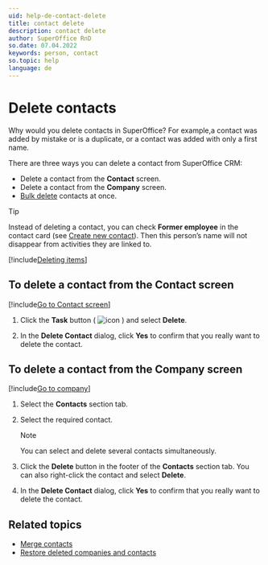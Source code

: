 ```yaml
---
uid: help-de-contact-delete
title: contact delete
description: contact delete
author: SuperOffice RnD
so.date: 07.04.2022
keywords: person, contact
so.topic: help
language: de
---
```


# Delete contacts

Why would you delete contacts in SuperOffice? For example,a contact was added by mistake or is a duplicate, or a contact was added with only a first name.

There are three ways you can delete a contact from SuperOffice CRM:

* Delete a contact from the **Contact** screen.
* Delete a contact from the **Company** screen.
* [Bulk delete][3] contacts at once.

> [!TIP]
> Instead of deleting a contact, you can check **Former employee** in the contact card (see [Create new contact][6]). Then this person’s name will not disappear from activities they are linked to.

[!include[Deleting items](../../learn/includes/tip-deletion.md)]

## To delete a contact from the Contact screen

[!include[Go to Contact screen](../../learn/includes/goto-contact.md)]

1. Click the **Task** button ( ![icon][img1] ) and select **Delete**.

1. In the **Delete Contact** dialog, click **Yes** to confirm that you really want to delete the contact.

## To delete a contact from the Company screen

[!include[Go to company](../../learn/includes/goto-company.md)]

1. Select the **Contacts** section tab.

1. Select the required contact.

    > [!NOTE]
    > You can select and delete several contacts simultaneously.

1. Click the **Delete** button in the footer of the **Contacts** section tab. You can also right-click the contact and select **Delete**.

1. In the **Delete Contact** dialog, click **Yes** to confirm that you really want to delete the contact.

## Related topics

* [Merge contacts][2]
* [Restore deleted companies and contacts][5]

<!-- Referenced links -->
[2]: merge-contacts.md
[3]: ../../learn/getting-started/bulk-update.md
[5]: ../../learn/getting-started/restore-deleted-companies-and-contacts.md
[6]: create.md

<!-- Referenced images -->
[img1]: ../../../media/icons/btn-menu.png

